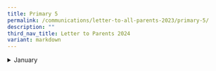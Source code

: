 ```yaml
---
title: Primary 5
permalink: /communications/letter-to-all-parents-2023/primary-5/
description: ""
third_nav_title: Letter to Parents 2024
variant: markdown
---
```

<details>
  <summary>January</summary>
</details>